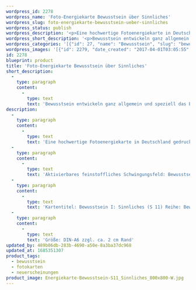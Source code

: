 ```yaml
---
wordpress_id: 2278
wordpress_name: 'Foto-Energiekarte Bewusstsein über Sinnliches'
wordpress_slug: foto-energiekarte-bewusstsein-ueber-sinnliches
wordpress_status: publish
wordpress_description: '<p>Eine hochwertige Fotoenergiekarte in Deutschland gedruckt und in Handarbeit laminiert. Sie ist in Postkartengröße (DIN-A6) gut zu transportieren und kann auch auf den Körper aufgelegt werden.</p><p>Aktivierbares feinstoffliches Schwingungsfeld: Bewusstsein - Bewusstsein in Bezug zu Sinnlichem - Entwicklung - "Schwingungserhöhung" - Feinstofflichkeit erfahren: Entwicklung des eigenen Bewusstsein allgemein und speziell Entwicklung des Bewusstsein über Sinne, Sinnliches, Sinnlichkeit. Bewusstsein darüber, die Welt und sich selbst über die Sinne zu erfahren, Sinnliches Erleben in allen Facetten. Generell: Entwicklung der Fähigkeit zur Wahrnehmung und zur Lenkung feinstofflicher Energien.</p><p>Kartentitel: Bewusstsein I: Sinnliches (S 11) Reihe: Bewusstsein.</p><p>Größe: DIN-A6 zzgl. ca. 2 cm Rand<br />Andere Formate sind individuell für Sie innerhalb weniger Tage herstellbar. Bitte kontaktieren Sie uns hierfür unter <a href="mailto:info@elvedenverlag.de">info@elvedenverlag.de</a>.</p><p><a href="https://my.feenbaum.de/anwendung-energiebilder-foto-laminiert/">Anwendungshinweise</a></p>'
wordpress_short_description: '<p>Bewusstsein entwickeln ganz allgemein und speziell das Bewusstsein über Sinnliches, Sinne, Sinnlichkeit<br /><em>Hinweis: Das Wasserzeichen „Elveden Verlag Energiebild“ wird nicht mit gedruckt</em></p>'
wordpress_categories: '[{"id": 27, "name": "Bewusstsein", "slug": "bewusstsein"}, {"id": 23, "name": "Fotokarten", "slug": "fotokarten"}, {"id": 66, "name": "Neuerscheinungen", "slug": "neuerscheinungen"}]'
wordpress_images: '[{"id": 2279, "date_created": "2017-04-01T03:05:55", "date_created_gmt": "2017-03-31T23:05:55", "date_modified": "2017-04-01T03:05:55", "date_modified_gmt": "2017-03-31T23:05:55", "src": "https://my.feenbaum.de/wp-content/uploads/2017/04/Energiekarte-Bewusstsein-S11_Sinnliches_800x800-W.jpg", "name": "Energiekarte Bewusstsein S11_Sinnliches_800x800-W", "alt": ""}]'
id: 2278
blueprint: product
title: 'Foto-Energiekarte Bewusstsein über Sinnliches'
short_description:
  -
    type: paragraph
    content:
      -
        type: text
        text: 'Bewusstsein entwickeln ganz allgemein und speziell das Bewusstsein über Sinnliches, Sinne, Sinnlichkeit'
description:
  -
    type: paragraph
    content:
      -
        type: text
        text: 'Eine hochwertige Fotoenergiekarte in Deutschland gedruckt und in Handarbeit laminiert. Sie ist in Postkartengröße (DIN-A6) gut zu transportieren und kann auch auf den Körper aufgelegt werden.'
  -
    type: paragraph
    content:
      -
        type: text
        text: 'Aktivierbares feinstoffliches Schwingungsfeld: Bewusstsein - Bewusstsein in Bezug zu Sinnlichem - Entwicklung - "Schwingungserhöhung" - Feinstofflichkeit erfahren: Entwicklung des eigenen Bewusstsein allgemein und speziell Entwicklung des Bewusstsein über Sinne, Sinnliches, Sinnlichkeit. Bewusstsein darüber, die Welt und sich selbst über die Sinne zu erfahren, Sinnliches Erleben in allen Facetten. Generell: Entwicklung der Fähigkeit zur Wahrnehmung und zur Lenkung feinstofflicher Energien.'
  -
    type: paragraph
    content:
      -
        type: text
        text: 'Kartentitel: Bewusstsein I: Sinnliches (S 11) Reihe: Bewusstsein.'
  -
    type: paragraph
    content:
      -
        type: text
        text: 'Größe: DIN-A6 zzgl. ca. 2 cm Rand'
updated_by: 489b06db-283b-4690-a50e-8a3ba37dc968
updated_at: 1685351307
product_tags:
  - bewusstsein
  - fotokarten
  - neuerscheinungen
product_image: Energiekarte-Bewusstsein-S11_Sinnliches_800x800-W.jpg
---
```


